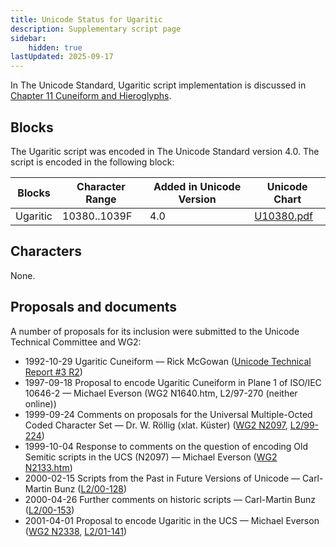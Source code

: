 ```yaml
---
title: Unicode Status for Ugaritic
description: Supplementary script page
sidebar:
    hidden: true
lastUpdated: 2025-09-17
---
```


In The Unicode Standard, Ugaritic script implementation is discussed in [Chapter 11 Cuneiform and Hieroglyphs](https://www.unicode.org/versions/latest/core-spec/chapter-11/#G26461).

## Blocks

The Ugaritic script was encoded in The Unicode Standard version 4.0. The script is encoded in the following block:

| Blocks  |  Character Range  |  Added in Unicode Version  |  Unicode Chart  |
| ------- | ----------------- | -------------------------- | --------------- |
| Ugaritic  |  10380..1039F  |  4.0  |  [U10380.pdf](http://www.unicode.org/charts/PDF/U10380.pdf)  |

## Characters

None.

## Proposals and documents

A number of proposals for its inclusion were submitted to the Unicode Technical Committee and WG2:
- 1992-10-29 Ugaritic Cuneiform — Rick McGowan ([Unicode Technical Report #3 R2](http://www.unicode.org/reports/tr3-2/))
- 1997-09-18 Proposal to encode Ugaritic Cuneiform in Plane 1 of ISO/IEC 10646-2 — Michael Everson (WG2 N1640.htm, L2/97-270 (neither online))
- 1999-09-24 Comments on proposals for the Universal Multiple-Octed Coded Character Set — Dr. W. Röllig (xlat. Küster) ([WG2 N2097](https://www.unicode.org/wg2/docs/n2097.pdf), [L2/99-224](http://www.unicode.org/cgi-bin/GetMatchingDocs.pl?L2/99-224))
- 1999-10-04 Response to comments on the question of encoding Old Semitic scripts in the UCS (N2097) — Michael Everson ([WG2 N2133.htm](https://www.unicode.org/wg2/docs/n2133.htm))
- 2000-02-15 Scripts from the Past in Future Versions of Unicode — Carl-Martin Bunz ([L2/00-128](http://www.unicode.org/cgi-bin/GetMatchingDocs.pl?L2/00-128))
- 2000-04-26 Further comments on historic scripts — Carl-Martin Bunz ([L2/00-153](http://www.unicode.org/cgi-bin/GetMatchingDocs.pl?L2/00-153))
- 2001-04-01 Proposal to encode Ugaritic in the UCS — Michael Everson ([WG2 N2338](https://www.unicode.org/wg2/docs/n2338.pdf), [L2/01-141](http://www.unicode.org/cgi-bin/GetMatchingDocs.pl?L2/01-141))
